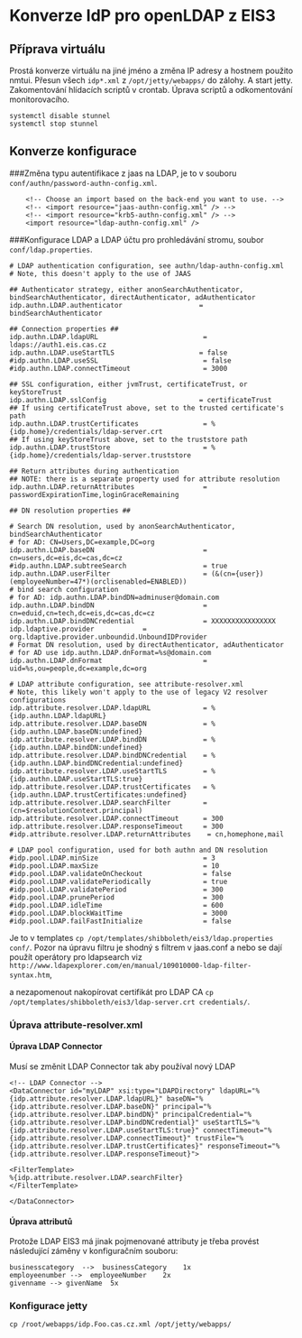 # Konverze IdP pro openLDAP z EIS3
## Příprava virtuálu
Prostá konverze virtuálu na jiné jméno a změna IP adresy a hostnem použito nmtui. Přesun všech `idp*.xml` z `/opt/jetty/webapps/` do zálohy. A start jetty.
Zakomentování hlídacích scriptů v crontab. Úprava scriptů a odkomentování monitorovacího.
```
systemctl disable stunnel
systemctl stop stunnel
```
## Konverze konfigurace
###Změna typu autentifikace z jaas na LDAP, je to v souboru `conf/authn/password-authn-config.xml`.

```
    <!-- Choose an import based on the back-end you want to use. -->
    <!-- <import resource="jaas-authn-config.xml" /> -->
    <!-- <import resource="krb5-authn-config.xml" /> -->
    <import resource="ldap-authn-config.xml" />
```

###Konfigurace LDAP a LDAP účtu pro prohledávání stromu, soubor `conf/ldap.properties`.
```
# LDAP authentication configuration, see authn/ldap-authn-config.xml
# Note, this doesn't apply to the use of JAAS

## Authenticator strategy, either anonSearchAuthenticator, bindSearchAuthenticator, directAuthenticator, adAuthenticator
idp.authn.LDAP.authenticator                   = bindSearchAuthenticator

## Connection properties ##
idp.authn.LDAP.ldapURL                          = ldaps://auth1.eis.cas.cz
idp.authn.LDAP.useStartTLS                     = false
#idp.authn.LDAP.useSSL                          = false
#idp.authn.LDAP.connectTimeout                  = 3000

## SSL configuration, either jvmTrust, certificateTrust, or keyStoreTrust
idp.authn.LDAP.sslConfig                       = certificateTrust
## If using certificateTrust above, set to the trusted certificate's path
idp.authn.LDAP.trustCertificates                = %{idp.home}/credentials/ldap-server.crt
## If using keyStoreTrust above, set to the truststore path
idp.authn.LDAP.trustStore                       = %{idp.home}/credentials/ldap-server.truststore

## Return attributes during authentication
## NOTE: there is a separate property used for attribute resolution
idp.authn.LDAP.returnAttributes                 = passwordExpirationTime,loginGraceRemaining

## DN resolution properties ##

# Search DN resolution, used by anonSearchAuthenticator, bindSearchAuthenticator
# for AD: CN=Users,DC=example,DC=org
idp.authn.LDAP.baseDN                           = cn=users,dc=eis,dc=cas,dc=cz
#idp.authn.LDAP.subtreeSearch                   = true
idp.authn.LDAP.userFilter                       = (&(cn={user})(employeeNumber=47*)(orclisenabled=ENABLED))
# bind search configuration
# for AD: idp.authn.LDAP.bindDN=adminuser@domain.com
idp.authn.LDAP.bindDN                           = cn=eduid,cn=tech,dc=eis,dc=cas,dc=cz
idp.authn.LDAP.bindDNCredential                 = XXXXXXXXXXXXXXXX
idp.ldaptive.provider            = org.ldaptive.provider.unboundid.UnboundIDProvider
# Format DN resolution, used by directAuthenticator, adAuthenticator
# for AD use idp.authn.LDAP.dnFormat=%s@domain.com
idp.authn.LDAP.dnFormat                         = uid=%s,ou=people,dc=example,dc=org

# LDAP attribute configuration, see attribute-resolver.xml
# Note, this likely won't apply to the use of legacy V2 resolver configurations
idp.attribute.resolver.LDAP.ldapURL             = %{idp.authn.LDAP.ldapURL}
idp.attribute.resolver.LDAP.baseDN              = %{idp.authn.LDAP.baseDN:undefined}
idp.attribute.resolver.LDAP.bindDN              = %{idp.authn.LDAP.bindDN:undefined}
idp.attribute.resolver.LDAP.bindDNCredential    = %{idp.authn.LDAP.bindDNCredential:undefined}
idp.attribute.resolver.LDAP.useStartTLS         = %{idp.authn.LDAP.useStartTLS:true}
idp.attribute.resolver.LDAP.trustCertificates   = %{idp.authn.LDAP.trustCertificates:undefined}
idp.attribute.resolver.LDAP.searchFilter        = (cn=$resolutionContext.principal)
idp.attribute.resolver.LDAP.connectTimeout      = 300
idp.attribute.resolver.LDAP.responseTimeout     = 300
#idp.attribute.resolver.LDAP.returnAttributes    = cn,homephone,mail

# LDAP pool configuration, used for both authn and DN resolution
#idp.pool.LDAP.minSize                          = 3
#idp.pool.LDAP.maxSize                          = 10
#idp.pool.LDAP.validateOnCheckout               = false
#idp.pool.LDAP.validatePeriodically             = true
#idp.pool.LDAP.validatePeriod                   = 300
#idp.pool.LDAP.prunePeriod                      = 300
#idp.pool.LDAP.idleTime                         = 600
#idp.pool.LDAP.blockWaitTime                    = 3000
#idp.pool.LDAP.failFastInitialize               = false
```
Je to v templates `cp /opt/templates/shibboleth/eis3/ldap.properties conf/`. Pozor na úpravu filtru je shodný s filtrem v jaas.conf a nebo se dají použít operátory pro ldapsearch viz `http://www.ldapexplorer.com/en/manual/109010000-ldap-filter-syntax.htm`,

a nezapomenout nakopírovat certifikát pro LDAP CA `cp /opt/templates/shibboleth/eis3/ldap-server.crt credentials/`.


### Úprava attribute-resolver.xml
#### Úprava LDAP Connector
Musí se změnit LDAP Connector tak aby používal nový LDAP
```
<!-- LDAP Connector -->
<DataConnector id="myLDAP" xsi:type="LDAPDirectory" ldapURL="%{idp.attribute.resolver.LDAP.ldapURL}" baseDN="%{idp.attribute.resolver.LDAP.baseDN}" principal="%{idp.attribute.resolver.LDAP.bindDN}" principalCredential="%{idp.attribute.resolver.LDAP.bindDNCredential}" useStartTLS="%{idp.attribute.resolver.LDAP.useStartTLS:true}" connectTimeout="%{idp.attribute.resolver.LDAP.connectTimeout}" trustFile="%{idp.attribute.resolver.LDAP.trustCertificates}" responseTimeout="%{idp.attribute.resolver.LDAP.responseTimeout}">

<FilterTemplate>
%{idp.attribute.resolver.LDAP.searchFilter}
</FilterTemplate>

</DataConnector>
```
#### Úprava attributů
Protože LDAP EIS3 má jinak pojmenované attributy je třeba provést následující záměny v konfiguračním souboru:
```
businesscategory  -->  businessCategory    1x
employeenumber -->  employeeNumber    2x
givenname --> givenName  5x
```

### Konfigurace jetty
`cp /root/webapps/idp.Foo.cas.cz.xml /opt/jetty/webapps/`


